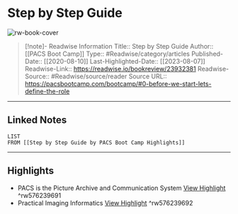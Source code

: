 # Step by Step Guide

![rw-book-cover](http://img.youtube.com/vi/NXm33BJq81Q/0.jpg)
<br>
>[!note]- Readwise Information
>Title:: Step by Step Guide
>Author:: [[PACS Boot Camp]]
>Type:: #Readwise/category/articles
>Published-Date:: [[2020-08-10]]
>Last-Highlighted-Date:: [[2023-08-07]]
>Readwise-Link:: https://readwise.io/bookreview/23932381
>Readwise-Source:: #Readwise/source/reader
>Source URL:: https://pacsbootcamp.com/bootcamp/#0-before-we-start-lets-define-the-role
--- 

## Linked Notes
```dataview
LIST
FROM [[Step by Step Guide by PACS Boot Camp Highlights]]
```

---

## Highlights
- PACS is the Picture Archive and Communication System [View Highlight](https://readwise.io/open/576239691) ^rw576239691
- Practical Imaging Informatics [View Highlight](https://readwise.io/open/576239692) ^rw576239692
